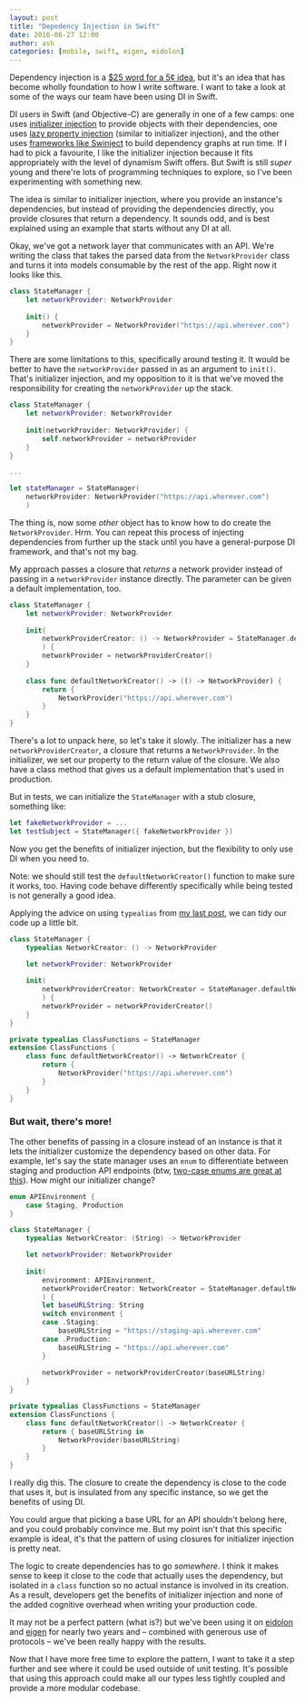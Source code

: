 ```yaml
---
layout: post
title: "Depedency Injection in Swift"
date: 2016-06-27 12:00
author: ash
categories: [mobile, swift, eigen, eidolon]
---
```


Dependency injection is a [$25 word for a 5¢ idea](http://www.jamesshore.com/Blog/Dependency-Injection-Demystified.html), but it's an idea that has become wholly foundation to how I write software. I want to take a look at some of the ways our team have been using DI in Swift.

<!-- more -->

DI users in Swift (and Objective-C) are generally in one of a few camps: one uses [initializer injection](https://www.natashatherobot.com/unit-testing-swift-dependency-injection/) to provide objects with their dependencies, one uses [lazy property injection](https://ashfurrow.com/blog/lazy-property-setup-in-swift/) (similar to initializer injection), and the other uses [frameworks like Swinject](https://github.com/Swinject/Swinject) to build dependency graphs at run time. If I had to pick a favourite, I like the initializer injection because it fits appropriately with the level of dynamism Swift offers. But Swift is still _super_ young and there're lots of programming techniques to explore, so I've been experimenting with something new.

The idea is similar to initializer injection, where you provide an instance's dependencies, but instead of providing the dependencies directly, you provide closures that return a dependency. It sounds odd, and is best explained using an example that starts without any DI at all.

Okay, we've got a network layer that communicates with an API. We're writing the class that takes the parsed data from the `NetworkProvider` class and turns it into models consumable by the rest of the app. Right now it looks like this. 

```swift
class StateManager {
    let networkProvider: NetworkProvider
    
    init() {
        networkProvider = NetworkProvider("https://api.wherever.com")
    }
}
```

There are some limitations to this, specifically around testing it. It would be better to have the `networkProvider` passed in as an argument to `init()`. That's initializer injection, and my opposition to it is that we've moved the responsibility for creating the `networkProvider` up the stack. 

```swift
class StateManager {
    let networkProvider: NetworkProvider
    
    init(networkProvider: NetworkProvider) {
        self.networkProvider = networkProvider
    }
}

...

let stateManager = StateManager(
    networkProvider: NetworkProvider("https://api.wherever.com")
    )
```

The thing is, now some _other_ object has to know how to do create the `NetworkProvider`. Hrm. You can repeat this process of injecting dependencies from further up the stack until you have a general-purpose DI framework, and that's not my bag.

My approach passes a closure that _returns_ a network provider instead of passing in a `networkProvider` instance directly. The parameter can be given a default implementation, too.

```swift
class StateManager {
    let networkProvider: NetworkProvider
    
    init(
        networkProviderCreator: () -> NetworkProvider = StateManager.defaultNetworkCreator()
        ) {
        networkProvider = networkProviderCreator()
    }
    
    class func defaultNetworkCreator() -> (() -> NetworkProvider) {
        return {
            NetworkProvider("https://api.wherever.com")
        }
    }
}
```

There's a lot to unpack here, so let's take it slowly. The initializer has a new `networkProviderCreator`, a closure that returns a `NetworkProvider`. In the initializer, we set our property to the return value of the closure. We also have a class method that gives us a default implementation that's used in production. 

But in tests, we can initialize the `StateManager` with a stub closure, something like:

```swift
let fakeNetworkProvider = ...
let testSubject = StateManager({ fakeNetworkProvider })
```

Now you get the benefits of initializer injection, but the flexibility to only use DI when you need to. 

Note: we should still test the `defaultNetworkCreator()` function to make sure it works, too. Having code behave differently specifically while being tested is not generally a good idea.

Applying the advice on using `typealias` from [my last post](http://artsy.github.io/blog/2016/06/24/typealias-for-great-good/), we can tidy our code up a little bit.

```swift
class StateManager {
    typealias NetworkCreator: () -> NetworkProvider

    let networkProvider: NetworkProvider
    
    init(
        networkProviderCreator: NetworkCreator = StateManager.defaultNetworkCreator()
        ) {
        networkProvider = networkProviderCreator()
    }
}

private typealias ClassFunctions = StateManager
extension ClassFunctions {
    class func defaultNetworkCreator() -> NetworkCreator {
        return {
            NetworkProvider("https://api.wherever.com")
        }
    }
}
```

### But wait, there's more!

The other benefits of passing in a closure instead of an instance is that it lets the initializer customize the dependency based on other data. For example, let's say the state manager uses an `enum` to differentiate between staging and production API endpoints (btw, [two-case enums are great at this](https://ashfurrow.com/blog/the-wrong-binary/)). How might our initializer change? 

```swift
enum APIEnvironment {
    case Staging, Production
}

class StateManager {
    typealias NetworkCreator: (String) -> NetworkProvider

    let networkProvider: NetworkProvider
    
    init(
        environment: APIEnvironment,
        networkProviderCreator: NetworkCreator = StateManager.defaultNetworkCreator()
        ) {
        let baseURLString: String
        switch environment {
        case .Staging:
            baseURLString = "https://staging-api.wherever.com"
        case .Production:
            baseURLString = "https://api.wherever.com"
        }
        
        networkProvider = networkProviderCreator(baseURLString)
    }
}

private typealias ClassFunctions = StateManager
extension ClassFunctions {
    class func defaultNetworkCreator() -> NetworkCreator {
        return { baseURLString in
            NetworkProvider(baseURLString)
        }
    }
}
```

I really dig this. The closure to create the dependency is close to the code that uses it, but is insulated from any specific instance, so we get the benefits of using DI. 

You could argue that picking a base URL for an API shouldn't belong here, and you could probably convince me. But my point isn't that this specific example is ideal, it's that the pattern of using closures for initializer injection is pretty neat. 

The logic to create dependencies has to go _somewhere_. I think it makes sense to keep it close to the code that actually uses the dependency, but isolated in a `class` function so no actual instance is involved in its creation. As a result, developers get the benefits of initializer injection and none of the added cognitive overhead when writing your production code.

It may not be a perfect pattern (what is?) but we've been using it on [eidolon](https://github.com/artsy/eidolon) and [eigen](https://github.com/artsy/eigen) for nearly two years and – combined with generous use of protocols – we've been really happy with the results. 

Now that I have more free time to explore the pattern, I want to take it a step further and see where it could be used outside of unit testing. It's possible that using this approach could make all our types less tightly coupled and provide a more modular codebase.
